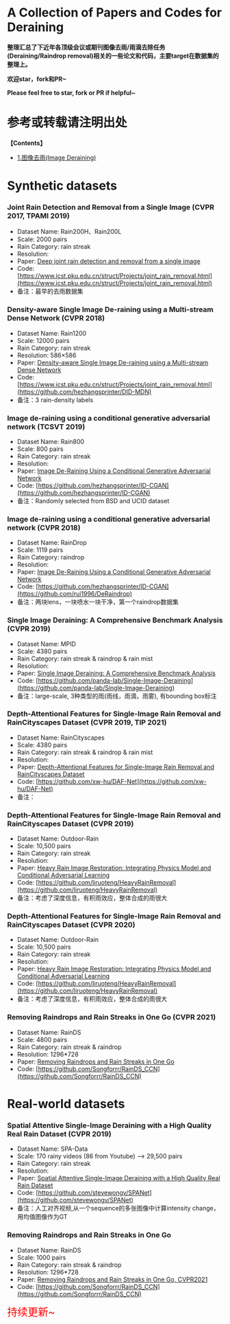 # A Collection of Papers and Codes for Deraining

**整理汇总了下近年各顶级会议或期刊图像去雨/雨滴去除任务(Deraining/Raindrop removal)相关的一些论文和代码，主要target在数据集的整理上。**

**欢迎star，fork和PR~**

**Please feel free to star, fork or PR if helpful~**
  
# **参考或转载请注明出处**

**【Contents】**

- [1.图像去雨(Image Deraining)](#1.图像去雨)


<a name="1.图像去雨"></a>
# Synthetic datasets

### Joint Rain Detection and Removal from a Single Image (CVPR 2017, TPAMI 2019)

- Dataset Name: Rain200H、Rain200L
- Scale: 2000 pairs
- Rain Category: rain streak
- Resolution: 
- Paper: [Deep joint rain detection and removal from a single image](https://openaccess.thecvf.com/content/CVPR2021/html/Quan_Removing_Raindrops_and_Rain_Streaks_in_One_Go_CVPR_2021_paper.html)
- Code: [https://www.icst.pku.edu.cn/struct/Projects/joint_rain_removal.html](https://www.icst.pku.edu.cn/struct/Projects/joint_rain_removal.html)
- 备注：最早的去雨数据集

### Density-aware Single Image De-raining using a Multi-stream Dense Network (CVPR 2018)

- Dataset Name: Rain1200
- Scale: 12000 pairs
- Rain Category: rain streak
- Resolution: 586×586
- Paper: [Density-aware Single Image De-raining using a Multi-stream Dense Network](https://arxiv.org/abs/1802.07412)
- Code: [https://www.icst.pku.edu.cn/struct/Projects/joint_rain_removal.html](https://github.com/hezhangsprinter/DID-MDN)
- 备注：3 rain-density labels


### Image de-raining using a conditional generative adversarial network (TCSVT 2019)

- Dataset Name: Rain800
- Scale: 800 pairs
- Rain Category: rain streak
- Resolution: 
- Paper: [Image De-Raining Using a Conditional Generative Adversarial Network](https://arxiv.org/abs/1701.05957)
- Code: [https://github.com/hezhangsprinter/ID-CGAN](https://github.com/hezhangsprinter/ID-CGAN)
- 备注：Randomly selected from BSD and UCID dataset


### Image de-raining using a conditional generative adversarial network (CVPR 2018)

- Dataset Name: RainDrop
- Scale: 1119 pairs
- Rain Category: raindrop
- Resolution: 
- Paper: [Image De-Raining Using a Conditional Generative Adversarial Network](https://arxiv.org/abs/1711.10098)
- Code: [https://github.com/hezhangsprinter/ID-CGAN](https://github.com/rui1996/DeRaindrop)
- 备注：两块lens，一块喷水一块干净，第一个raindrop数据集





### Single Image Deraining: A Comprehensive Benchmark Analysis (CVPR 2019)

- Dataset Name: MPID
- Scale: 4380 pairs
- Rain Category: rain streak & raindrop & rain mist
- Resolution: 
- Paper: [Single Image Deraining: A Comprehensive Benchmark Analysis](https://arxiv.org/abs/1903.08558)
- Code: [https://github.com/panda-lab/Single-Image-Deraining](https://github.com/panda-lab/Single-Image-Deraining)
- 备注：large-scale, 3种类型的雨(雨线，雨滴，雨雾), 有bounding box标注



### Depth-Attentional Features for Single-Image Rain Removal and RainCityscapes Dataset (CVPR 2019, TIP 2021)

- Dataset Name: RainCityscapes
- Scale: 4380 pairs
- Rain Category: rain streak & raindrop & rain mist
- Resolution: 
- Paper: [Depth-Attentional Features for Single-Image Rain Removal and RainCityscapes Dataset](https://openaccess.thecvf.com/content_CVPR_2019/html/Hu_Depth-Attentional_Features_for_Single-Image_Rain_Removal_CVPR_2019_paper.html)
- Code: [https://github.com/xw-hu/DAF-Net](https://github.com/xw-hu/DAF-Net)
- 备注：





### Depth-Attentional Features for Single-Image Rain Removal and RainCityscapes Dataset (CVPR 2019)

- Dataset Name: Outdoor-Rain
- Scale: 10,500 pairs
- Rain Category: rain streak
- Resolution: 
- Paper: [Heavy Rain Image Restoration: Integrating Physics Model and Conditional Adversarial Learning](https://arxiv.org/abs/1904.05050)
- Code: [https://github.com/liruoteng/HeavyRainRemoval](https://github.com/liruoteng/HeavyRainRemoval)
- 备注：考虑了深度信息，有积雨效应，整体合成的雨很大



### Depth-Attentional Features for Single-Image Rain Removal and RainCityscapes Dataset (CVPR 2020)

- Dataset Name: Outdoor-Rain
- Scale: 10,500 pairs
- Rain Category: rain streak
- Resolution: 
- Paper: [Heavy Rain Image Restoration: Integrating Physics Model and Conditional Adversarial Learning](https://arxiv.org/abs/1904.05050)
- Code: [https://github.com/liruoteng/HeavyRainRemoval](https://github.com/liruoteng/HeavyRainRemoval)
- 备注：考虑了深度信息，有积雨效应，整体合成的雨很大
























### Removing Raindrops and Rain Streaks in One Go (CVPR 2021)

- Dataset Name: RainDS
- Scale: 4800 pairs
- Rain Category: rain streak & raindrop
- Resolution: 1296*728
- Paper: [Removing Raindrops and Rain Streaks in One Go](https://ieeexplore.ieee.org/document/8099666)
- Code: [https://github.com/Songforrr/RainDS_CCN](https://github.com/Songforrr/RainDS_CCN)





# Real-world datasets



### Spatial Attentive Single-Image Deraining with a High Quality Real Rain Dataset (CVPR 2019)

- Dataset Name: SPA-Data
- Scale: 170 rainy videos (86 from Youtube) --> 29,500 pairs
- Rain Category: rain streak
- Resolution: 
- Paper: [Spatial Attentive Single-Image Deraining with a High Quality Real Rain Dataset](https://arxiv.org/abs/1904.01538)
- Code: [https://github.com/stevewongv/SPANet](https://github.com/stevewongv/SPANet)
- 备注：人工对齐视频,从一个sequence的多张图像中计算intensity change，用均值图像作为GT





### Removing Raindrops and Rain Streaks in One Go

- Dataset Name: RainDS
- Scale: 1000 pairs
- Rain Category: rain streak & raindrop
- Resolution: 1296*728
- Paper: [Removing Raindrops and Rain Streaks in One Go, CVPR2021](https://openaccess.thecvf.com/content/CVPR2021/html/Quan_Removing_Raindrops_and_Rain_Streaks_in_One_Go_CVPR_2021_paper.html)
- Code: [https://github.com/Songforrr/RainDS_CCN](https://github.com/Songforrr/RainDS_CCN)




<font color=red size=5>持续更新~</font>



